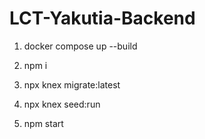 # LCT-Yakutia-Backend

1. docker compose up --build

2. npm i

3. npx knex migrate:latest

4. npx knex seed:run

5. npm start

